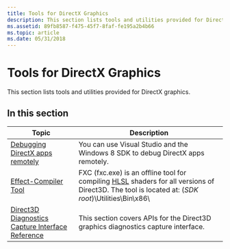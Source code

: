 ```yaml
---
title: Tools for DirectX Graphics
description: This section lists tools and utilities provided for DirectX graphics.
ms.assetid: 89fb8587-f475-45f7-8faf-fe195a2b4b66
ms.topic: article
ms.date: 05/31/2018
---
```


# Tools for DirectX Graphics

This section lists tools and utilities provided for DirectX graphics.

## In this section

| Topic | Description |
|-|-|
| [Debugging DirectX apps remotely](debugging-directx-apps-remotely.md) | You can use Visual Studio and the Windows 8 SDK to debug DirectX apps remotely.  |
| [Effect-Compiler Tool](fxc.md) | FXC (fxc.exe) is an offline tool for compiling [HLSL](https://docs.microsoft.com/windows/desktop/direct3dhlsl/dx-graphics-hlsl) shaders for all versions of Direct3D. The tool is located at: (*SDK root*)\\Utilities\\Bin\\x86\\ |
| [Direct3D Diagnostics Capture Interface Reference](vspixengine-reference.md) | This section covers APIs for the Direct3D graphics diagnostics capture interface.  |